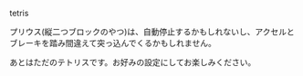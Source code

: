 tetris

プリウス(縦二つブロックのやつ)は、自動停止するかもしれないし、アクセルとブレーキを踏み間違えて突っ込んでくるかもしれません。

あとはただのテトリスです。お好みの設定にしてお楽しみください。